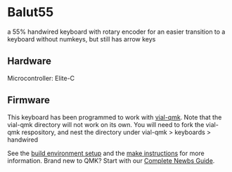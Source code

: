 # Balut55
a 55% handwired keyboard with rotary encoder
for an easier transition to a keyboard without numkeys, but still has arrow keys

## Hardware
Microcontroller: Elite-C

## Firmware
This keyboard has been programmed to work with [vial-qmk](https://github.com/vial-kb/vial-qmk). Note that the vial-qmk directory will not work on its own. You will need to fork the vial-qmk respository, and nest the directory under vial-qmk > keyboards > handwired

See the [build environment setup](https://docs.qmk.fm/#/getting_started_build_tools) and the [make instructions](https://docs.qmk.fm/#/getting_started_make_guide) for more information. Brand new to QMK? Start with our [Complete Newbs Guide](https://docs.qmk.fm/#/newbs).
